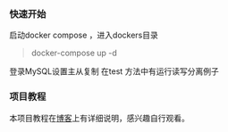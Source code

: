 
### 快速开始
启动docker compose ，进入dockers目录
> docker-compose up -d

登录MySQL设置主从复制
在test 方法中有运行读写分离例子

### 项目教程

本项目教程在[博客](https://shenyifengtk.github.io/2021/08/28/MySQL%E4%B8%BB%E4%BB%8E%E5%A4%8D%E5%88%B6/)上有详细说明，感兴趣自行观看。